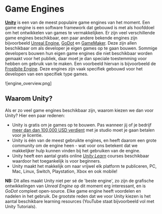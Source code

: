 # Game Engines

 [**Unity**](https://unity.com/) is een van de meest populaire game engines van het moment. Een game engine is een software framework dat gebouwd is met als hoofddoel om het ontwikkelen van games te vermakkelijken. Er zijn veel verschillende game engines beschikbaar, een paar andere bekende engines zijn bijvoorbeeld [Unreal Engine](https://www.unrealengine.com/en-US), [GoDot](https://godotengine.org/) en [GameMaker](https://gamemaker.io/en/gamemaker). Deze zijn allen beschikbaar om als developer je eigen games op te gaan bouwen. Sommige developers bouwen hun eigen game engines die niet beschikbaar worden gemaakt voor het publiek, daar moet je dan speciale toestemming voor hebben om gebruik van te maken. Een voorbeeld hiervan is bijvoorbeeld de [Frostbite Engine](https://www.ea.com/frostbite/engine). Deze engines zijn vaak specifiek gebouwd voor het developen van een specifiek type games.
 
 ![engine_overview.png]
 
## Waarom Unity?

Als er zo veel game engines beschikbaar zijn, waarom kiezen we dan voor Unity? Hier een paar redenen:
- Unity is gratis om je games op te bouwen. Pas wanneer jij of je bedrijf [meer dan dan  100,000 USD verdient](https://unity3d.com/unity/activation/personal) met je studio moet je gaan betalen voor je licentie.
- Unity is één van de meest gebruikte engines, en heeft daarom een grote community om de engine heen - wat voor ons betekent dat we makkelijker hulp kunnen vinden bij het gebruiken van de engine.
- Unity heeft een aantal gratis online *[Unity Learn](https://learn.unity.com/)* courses beschikbaar waardoor het toegankelijk is voor beginners.
- Unity maakt het makkelijk om naar vrijwel elk platform te publiceren, PC, Mac, Linux, Switch, Playstation, Xbox en ook mobile!

**NB:** Dit alles maakt Unity niet per sé de 'beste engine', zo zijn de grafische ontwikkelingen van *Unreal Engine* op dit moment erg interessant, en is *GoDot* compleet open-source. Elke game engine heeft voordelen en nadelen in het gebruik. De grootste reden dat we voor Unity kiezen is het aantal beschikbare learning resources (YouTube staat bijvoorbeeld vol met Unity Tutorials).